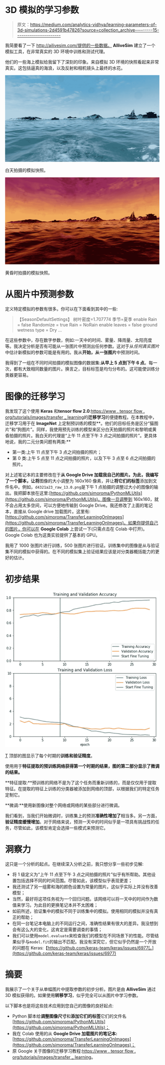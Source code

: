 # 3D 模拟的学习参数

> 原文：<https://medium.com/analytics-vidhya/learning-parameters-of-3d-simulations-2d4591b47826?source=collection_archive---------15----------------------->

我简要看了一下 http://ailivesim.com/提供的一些数据。 **AIliveSim** 建立了一个模拟工具，在非常真实的 3D 环境中训练和测试代理。

他们的一些海上模拟给我留下了深刻的印象。来自模拟 3D 环境的快照看起来非常真实。这包括逼真的海浪，以及反射和相机镜头上最终的水花。

![](img/e4117a97b924934c84cc8ad5ccecb5fd.png)

白天拍摄的模拟快照。

![](img/a67e76dd8779fc345440ddfaea723f40.png)

黄昏时拍摄的模拟快照。

# 从图片中预测参数

定义特定模拟的参数有很多。你可以在下面看到其中的一些:

> 【SeasonDefaultSettings】
> 树叶密度=1.707774
> 季节=夏季
> enable Rain = false
> Randomize = true
> Rain = NoRain
> enable leaves = false
> ground wetness type = Dry
> …

在这些参数中，存在数字参数，例如:一天中的时间、雾量、降雨量、太阳亮度等。我决定分析是否有可能从一张图片中预测出任何参数。这对于从*任何真实图片*中估计新模拟的参数可能是有用的。我从**开始，从一张图片**中预测时间。

我得到了一组在不同时间拍摄的模拟图像的数据集:**从早上 5 点到下午 6 点**。每一次，都有大致相同数量的图片。换言之，目标标签是均匀分布的。这可能使训练分类器更容易。

# 图像的迁移学习

我发现了这个使用 **Keras** 和**tensor flow 2.0**:[https://www . tensor flow . org/tutorials/images/transfer _ learning](https://www.tensorflow.org/tutorials/images/transfer_learning)的**迁移学习**的便捷教程。在本教程中，迁移学习用于在 **ImageNet** 上定制预训练的模型**。他们的目标任务是区分“猫图片”和“狗图片”。同样，我使用预先训练的模型来区分白天拍摄的照片和黎明或黄昏拍摄的照片。我白天的代理是“上午 11 点至下午 3 点之间拍摄的照片”。更具体地说，我的二元分类问题有两类:**

*   第一类:上午 11 点至下午 3 点之间拍摄的照片；
*   第 0 类:上午 5 点至 11 点之间拍摄的照片，以及下午 3 点至 6 点之间拍摄的照片。

对上述笔记本的主要修改在于**从 Google Drive 加载我自己的图片。**为此，我编写了一个脚本，让**将**图像的大小调整为 160x160 像素，并让**将它们的标签**添加到文件名中。例如，`d4321a23_raw_13.0.png`是下午 1 点拍摄的调整过大小的图像的输出。我把脚本放在这里:[https://github.com/simoroma/PythonMLUtils](https://github.com/simoroma/PythonMLUtils)。图像一旦调整到 160x160，就不会占用太多空间，可以方便地传输到 Google Drive。我还修改了上面的笔记本，直接从 Google drive 加载图片。这里有:[https://github.com/simoroma/TransferLearningOnImages](https://github.com/simoroma/TransferLearningOnImages)。如果你提供自己的图片，你可以在 **Google Colab** 上尝试一下(只需点击在 Colab 中打开)。Google Colab 也为这类实验提供了基本的 GPU。

我用了 1000 张图片进行训练，500 张图片进行验证。训练集中的图像是从与验证集不同的模拟中获得的。在不同的模拟集上验证结果应该是对分类器概括能力的更好的估计。

# 初步结果

![](img/e9b0a70d63a54d077d6c689cae9a74f1.png)

[T](https://www.tensorflow.org/beta/tutorials/images/transfer_learning) 顶部的图显示了每个时期的**训练和验证精度**。

使用用于**特征提取的预训练网络获得第一个时期的结果，**图的第二部分显示了**微调的结果。**

**特征提取:**预训练的网络不是为了这个任务而重新训练的，而是仅仅用于提取特征。在提取的特征上训练的分类器被添加到网络的顶部，以根据我们的特定任务定制它。

**微调:**使用新图像对整个网络或网络的某些部分进行微调。

我们看到，当我们开始微调时，训练集上的预测**准确性增加了**相当多。另一方面，**验证精度缓慢增加**。对于网络来说，预测一天中的时间似乎是一项具有挑战性的任务，尽管如此，该模型肯定会选择一些模式来预测它。

# 洞察力

这只是一个分析的起点。在继续深入分析之前，我只想分享一些初步见解:

*   将 1 级定义为“上午 11 点至下午 3 点之间拍摄的照片”似乎有所帮助。其他设置包括选择不同的时间范围。尽管如此，该模型似乎表现更差；
*   我还测试了另一组雾和海的颜色设置为常量的图片。这似乎实际上并没有改善模型；
*   当然，最好将这项任务视为一个回归问题。该网络可以将一天中的时间作为数值来学习。为此目的更换笔记本并不太困难；
*   如前所述，验证集中的模拟不同于训练集中的模拟。使用相同的模拟并没有真正的帮助；
*   在同一台笔记本电脑上的不同运行之间，准确性结果有很大的差异。我没想到会有这么大的变化，这肯定是需要调查的事情；
*   我们可以使用`model.evaluate`来检查我们的模型在不同场景下的性能。尽管结果似乎与`model.fit`的输出不匹配。我没有深究它，但它似乎仍然是一个开放的问题在 Keras:【https://github.com/keras-team/keras/issues/6977[。](https://github.com/keras-team/keras/issues/6977)

# 摘要

我展示了一个关于从单幅图片中提取参数的初步分析。图片是由 **AIliveSim** 通过 3D 模拟获得的。如果使用**转移学习**，似乎完全可以从图片中学习参数。

以下脚本也是将这些技术应用到您自己的图像的良好起点:

*   Python 脚本给**调整图像尺寸**和**添加它们的标签**它们的文件名[https://github.com/simoroma/PythonMLUtils](https://github.com/simoroma/PythonMLUtils)；
*   我在 Colab 使用的从 **Google Drive 加载图片的笔记本:**[https://github.com/simoroma/TransferLearningOnImages](https://github.com/simoroma/TransferLearningOnImages)；
*   原 Google 关于图像的迁移学习教程:[https://www . tensor flow . org/tutorials/images/transfer _ learning](https://www.tensorflow.org/tutorials/images/transfer_learning)。